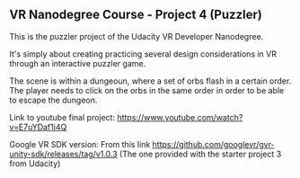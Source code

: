 VR Nanodegree Course - Project 4 (Puzzler)
-------------------------------------------------------------------------------

This is the puzzler project of the Udacity VR Developer Nanodegree.

It's simply about creating practicing several design considerations in VR through an interactive puzzler game.

The scene is within a dungeoun, where a set of orbs flash in a certain order. The player needs to click on the orbs in the same order in order to be able to escape the dungeon.


Link to youtube final project: https://www.youtube.com/watch?v=E7uYDaf1j4Q

Google VR SDK version: From this link https://github.com/googlevr/gvr-unity-sdk/releases/tag/v1.0.3  (The one provided with the starter project 3 from Udacity)

